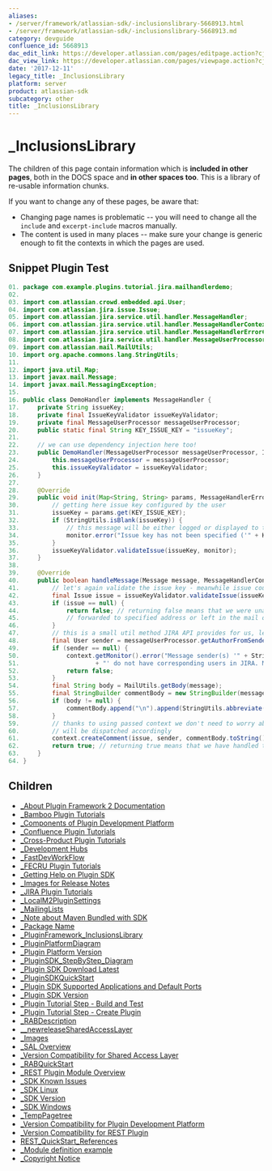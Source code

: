 ```yaml
---
aliases:
- /server/framework/atlassian-sdk/-inclusionslibrary-5668913.html
- /server/framework/atlassian-sdk/-inclusionslibrary-5668913.md
category: devguide
confluence_id: 5668913
dac_edit_link: https://developer.atlassian.com/pages/editpage.action?cjm=wozere&pageId=5668913
dac_view_link: https://developer.atlassian.com/pages/viewpage.action?cjm=wozere&pageId=5668913
date: '2017-12-11'
legacy_title: _InclusionsLibrary
platform: server
product: atlassian-sdk
subcategory: other
title: _InclusionsLibrary
---
```

# \_InclusionsLibrary

The children of this page contain information which is **included in other pages**, both in the DOCS space and **in other spaces too**. This is a library of re-usable information chunks.

If you want to change any of these pages, be aware that:

-   Changing page names is problematic -- you will need to change all the `include` and `excerpt-include` macros manually.
-   The content is used in many places -- make sure your change is generic enough to fit the contexts in which the pages are used.

## Snippet Plugin Test

``` java
01. package com.example.plugins.tutorial.jira.mailhandlerdemo;
02. 
03. import com.atlassian.crowd.embedded.api.User;
04. import com.atlassian.jira.issue.Issue;
05. import com.atlassian.jira.service.util.handler.MessageHandler;
06. import com.atlassian.jira.service.util.handler.MessageHandlerContext;
07. import com.atlassian.jira.service.util.handler.MessageHandlerErrorCollector;
08. import com.atlassian.jira.service.util.handler.MessageUserProcessor;
09. import com.atlassian.mail.MailUtils;
10. import org.apache.commons.lang.StringUtils;
11. 
12. import java.util.Map;
13. import javax.mail.Message;
14. import javax.mail.MessagingException;
15. 
16. public class DemoHandler implements MessageHandler {
17.     private String issueKey;
18.     private final IssueKeyValidator issueKeyValidator;
19.     private final MessageUserProcessor messageUserProcessor;
20.     public static final String KEY_ISSUE_KEY = "issueKey";
21. 
22.     // we can use dependency injection here too!
23.     public DemoHandler(MessageUserProcessor messageUserProcessor, IssueKeyValidator issueKeyValidator) {
24.         this.messageUserProcessor = messageUserProcessor;
25.         this.issueKeyValidator = issueKeyValidator;
26.     }
27. 
28.     @Override
29.     public void init(Map<String, String> params, MessageHandlerErrorCollector monitor) {
30.         // getting here issue key configured by the user
31.         issueKey = params.get(KEY_ISSUE_KEY);
32.         if (StringUtils.isBlank(issueKey)) {
33.             // this message will be either logged or displayed to the user (if the handler is tested from web UI)
34.             monitor.error("Issue key has not been specified ('" + KEY_ISSUE_KEY + "' parameter). This handler will not work correctly.");
35.         }
36.         issueKeyValidator.validateIssue(issueKey, monitor);
37.     }
38. 
39.     @Override
40.     public boolean handleMessage(Message message, MessageHandlerContext context) throws MessagingException {
41.         // let's again validate the issue key - meanwhile issue could have been deleted, closed, etc..
42.         final Issue issue = issueKeyValidator.validateIssue(issueKey, context.getMonitor());
43.         if (issue == null) {
44.             return false; // returning false means that we were unable to handle this message. It may be either
45.             // forwarded to specified address or left in the mail queue (if forwarding not enabled)
46.         }
47.         // this is a small util method JIRA API provides for us, let's use it.
48.         final User sender = messageUserProcessor.getAuthorFromSender(message);
49.         if (sender == null) {
50.             context.getMonitor().error("Message sender(s) '" + StringUtils.join(MailUtils.getSenders(message), ",")
51.                     + "' do not have corresponding users in JIRA. Message will be ignored");
52.             return false;
53.         }
54.         final String body = MailUtils.getBody(message);
55.         final StringBuilder commentBody = new StringBuilder(message.getSubject());
56.         if (body != null) {
57.             commentBody.append("\n").append(StringUtils.abbreviate(body, 100000)); // let trim too long bodies
58.         }
59.         // thanks to using passed context we don't need to worry about normal run vs. test run - our call
60.         // will be dispatched accordingly
61.         context.createComment(issue, sender, commentBody.toString(), false);
62.         return true; // returning true means that we have handled the message successfully. It means it will be deleted next.
63.     }
64. }
```

## Children

-   [\_About Plugin Framework 2 Documentation](/server/framework/atlassian-sdk/about-plugin-framework-2-documentation)
-   [\_Bamboo Plugin Tutorials](/server/framework/atlassian-sdk/bamboo-plugin-tutorials)
-   [\_Components of Plugin Development Platform](/server/framework/atlassian-sdk/components-of-plugin-development-platform)
-   [\_Confluence Plugin Tutorials](/server/framework/atlassian-sdk/confluence-plugin-tutorials)
-   [\_Cross-Product Plugin Tutorials](/server/framework/atlassian-sdk/cross-product-plugin-tutorials)
-   [\_Development Hubs](/server/framework/atlassian-sdk/development-hubs)
-   [\_FastDevWorkFlow](/server/framework/atlassian-sdk/fastdevworkflow)
-   [\_FECRU Plugin Tutorials](/server/framework/atlassian-sdk/fecru-plugin-tutorials)
-   [\_Getting Help on Plugin SDK](/server/framework/atlassian-sdk/getting-help-on-plugin-sdk)
-   [\_Images for Release Notes](/server/framework/atlassian-sdk/images-for-release-notes)
-   [\_JIRA Plugin Tutorials](/server/framework/atlassian-sdk/jira-plugin-tutorials)
-   [\_LocalM2PluginSettings](/server/framework/atlassian-sdk/localm2pluginsettings)
-   [\_MailingLists](/server/framework/atlassian-sdk/mailinglists)
-   [\_Note about Maven Bundled with SDK](/server/framework/atlassian-sdk/note-about-maven-bundled-with-sdk)
-   [\_Package Name](/server/framework/atlassian-sdk/package-name)
-   [\_PluginFramework\_InclusionsLibrary](/server/framework/atlassian-sdk/pluginframework-inclusionslibrary)
-   [\_PluginPlatformDiagram](/server/framework/atlassian-sdk/pluginplatformdiagram)
-   [\_Plugin Platform Version](/server/framework/atlassian-sdk/plugin-platform-version)
-   [\_PluginSDK\_StepByStep\_Diagram](/server/framework/atlassian-sdk/pluginsdk-stepbystep-diagram)
-   [\_Plugin SDK Download Latest](/server/framework/atlassian-sdk/plugin-sdk-download-latest)
-   [\_PluginSDKQuickStart](/server/framework/atlassian-sdk/pluginsdkquickstart)
-   [\_Plugin SDK Supported Applications and Default Ports](/server/framework/atlassian-sdk/plugin-sdk-supported-applications-and-default-ports)
-   [\_Plugin SDK Version](/server/framework/atlassian-sdk/plugin-sdk-version)
-   [\_Plugin Tutorial Step - Build and Test](/server/framework/atlassian-sdk/plugin-tutorial-step-build-and-test)
-   [\_Plugin Tutorial Step - Create Plugin](/server/framework/atlassian-sdk/plugin-tutorial-step-create-plugin)
-   [\_RABDescription](/server/framework/atlassian-sdk/rabdescription)
-   [\_\_newreleaseSharedAccessLayer](/server/framework/atlassian-sdk/newreleasesharedaccesslayer)
-   [\_Images](/server/framework/atlassian-sdk/images)
-   [\_SAL Overview](/server/framework/atlassian-sdk/sal-overview)
-   [\_Version Compatibility for Shared Access Layer](/server/framework/atlassian-sdk/version-compatibility-for-shared-access-layer)
-   [\_RABQuickStart](/server/framework/atlassian-sdk/rabquickstart)
-   [\_REST Plugin Module Overview](/server/framework/atlassian-sdk/rest-plugin-module-overview)
-   [\_SDK Known Issues](/server/framework/atlassian-sdk/sdk-known-issues)
-   [\_SDK Linux](/server/framework/atlassian-sdk/sdk-linux)
-   [\_SDK Version](/server/framework/atlassian-sdk/sdk-version)
-   [\_SDK Windows](/server/framework/atlassian-sdk/sdk-windows)
-   [\_TempPagetree](/server/framework/atlassian-sdk/temppagetree)
-   [\_Version Compatibility for Plugin Development Platform](/server/framework/atlassian-sdk/version-compatibility-for-plugin-development-platform)
-   [\_Version Compatibility for REST Plugin](/server/framework/atlassian-sdk/version-compatibility-for-rest-plugin)
-   [REST\_QuickStart\_References](/server/framework/atlassian-sdk/rest-quickstart-references)
-   [\_Module definition example](/server/framework/atlassian-sdk/module-definition-example)
-   [\_Copyright Notice](/server/framework/atlassian-sdk/copyright-notice)





















